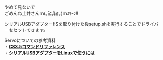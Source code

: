 やめて見ないで  
ごめんね土井さんｍ(｡≧Д≦｡)ｍｽﾏｰﾝ!!  

シリアルUSBアダプターHSを取り付けた後setup.shを実行することでドライバーをセットできます。  

Servoについての参考資料  
・[**CS3.5コマンドリファレンス**](http://kondo-robot.com/w/wp-content/uploads/ICS3.5CommandReference1.pdf)  
・[**シリアルUSBアダプターをLinuxで使うには**](http://kondo-robot.com/faq/usb-adapter-for-linux)  
